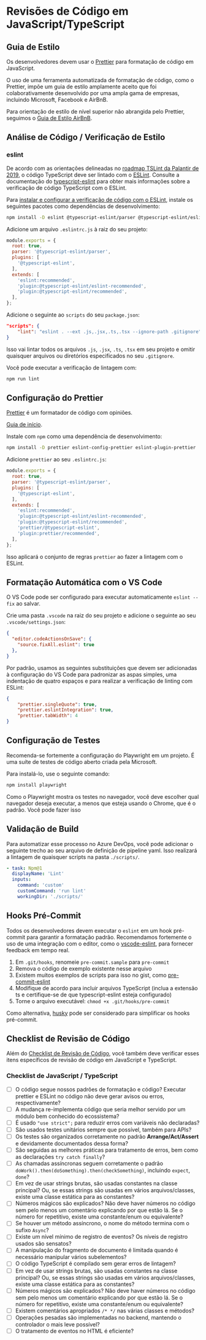 # Revisões de Código em JavaScript/TypeScript

## Guia de Estilo

Os desenvolvedores devem usar o [Prettier](https://prettier.io/) para formatação de código em JavaScript.

O uso de uma ferramenta automatizada de formatação de código, como o Prettier, impõe um guia de estilo amplamente aceito que foi colaborativamente desenvolvido por uma ampla gama de empresas, incluindo Microsoft, Facebook e AirBnB.

Para orientação de estilo de nível superior não abrangida pelo Prettier, seguimos o [Guia de Estilo AirBnB](https://github.com/airbnb/javascript).

## Análise de Código / Verificação de Estilo

### eslint

De acordo com as orientações delineadas no [roadmap TSLint da Palantir de 2019](https://medium.com/palantir/tslint-in-2019-1a144c2317a9),
o código TypeScript deve ser lintado com o [ESLint](https://github.com/eslint/eslint). Consulte a documentação do [typescript-eslint](https://typescript-eslint.io/) para obter mais informações sobre a verificação de código TypeScript com o ESLint.

Para [instalar e configurar a verificação de código com o ESLint](https://typescript-eslint.io/),
instale os seguintes pacotes como dependências de desenvolvimento:

```bash
npm install -D eslint @typescript-eslint/parser @typescript-eslint/eslint-plugin
```

Adicione um arquivo `.eslintrc.js` à raiz do seu projeto:

```javascript
module.exports = {
  root: true,
  parser: '@typescript-eslint/parser',
  plugins: [
    '@typescript-eslint',
  ],
  extends: [
    'eslint:recommended',
    'plugin:@typescript-eslint/eslint-recommended',
    'plugin:@typescript-eslint/recommended',
  ],
};
```

Adicione o seguinte ao `scripts` do seu `package.json`:

```json
"scripts": {
    "lint": "eslint . --ext .js,.jsx,.ts,.tsx --ignore-path .gitignore"
}
```

Isso vai lintar todos os arquivos `.js`, `.jsx`, `.ts`, `.tsx` em seu projeto e omitir quaisquer arquivos ou
diretórios especificados no seu `.gitignore`.

Você pode executar a verificação de lintagem com:

```bash
npm run lint
```

## Configuração do Prettier

[Prettier](https://prettier.io/docs/en/) é um formatador de código com opiniões.

[Guia de início](https://prettier.io/docs/en/integrating-with-linters.html).

Instale com `npm` como uma dependência de desenvolvimento:

```bash
npm install -D prettier eslint-config-prettier eslint-plugin-prettier
```

Adicione `prettier` ao seu `.eslintrc.js`:

```javascript
module.exports = {
  root: true,
  parser: '@typescript-eslint/parser',
  plugins: [
    '@typescript-eslint',
  ],
  extends: [
    'eslint:recommended',
    'plugin:@typescript-eslint/eslint-recommended',
    'plugin:@typescript-eslint/recommended',
    'prettier/@typescript-eslint',
    'plugin:prettier/recommended',
  ],
};
```

Isso aplicará o conjunto de regras `prettier` ao fazer a lintagem com o ESLint.

## Formatação Automática com o VS Code

O VS Code pode ser configurado para executar automaticamente `eslint --fix` ao salvar.

Crie uma pasta `.vscode` na raiz do seu projeto e adicione o seguinte ao seu
`.vscode/settings.json`:

```json
{
  "editor.codeActionsOnSave": {
    "source.fixAll.eslint": true
  },
}
```

Por padrão, usamos as seguintes substituições que devem ser adicionadas à configuração do VS Code para padronizar as aspas simples, uma indentação de quatro espaços e para realizar a verificação de linting com ESLint:

```json
{
    "prettier.singleQuote": true,
    "prettier.eslintIntegration": true,
    "prettier.tabWidth": 4
}
```

## Configuração de Testes

Recomenda-se fortemente a configuração do Playwright em um projeto. É uma suíte de testes de código aberto criada pela Microsoft.

Para instalá-lo, use o seguinte comando:

```bash
npm install playwright
```

Como o Playwright mostra os testes no navegador, você deve escolher qual navegador deseja executar, a menos que esteja usando o Chrome, que é o padrão. Você pode fazer isso
## Validação de Build

Para automatizar esse processo no Azure DevOps, você pode adicionar o seguinte trecho ao seu arquivo de definição de pipeline yaml. Isso realizará a lintagem de quaisquer scripts na pasta `./scripts/`.

```yaml
- task: Npm@1
  displayName: 'Lint'
  inputs:
    command: 'custom'
    customCommand: 'run lint'
    workingDir: './scripts/'
```

## Hooks Pré-Commit

Todos os desenvolvedores devem executar o `eslint` em um hook pré-commit para garantir a formatação padrão. Recomendamos fortemente o uso de uma integração com o editor, como o [vscode-eslint](https://github.com/Microsoft/vscode-eslint), para fornecer feedback em tempo real.

1. Em `.git/hooks`, renomeie `pre-commit.sample` para `pre-commit`
1. Remova o código de exemplo existente nesse arquivo
1. Existem muitos exemplos de scripts para isso no gist, como [pre-commit-eslint](https://gist.github.com/linhmtran168/2286aeafe747e78f53bf)
1. Modifique de acordo para incluir arquivos TypeScript (inclua a extensão ts e certifique-se de que typescript-eslint esteja configurado)
1. Torne o arquivo executável: `chmod +x .git/hooks/pre-commit`

Como alternativa, [husky](https://github.com/typicode/husky) pode ser considerado para simplificar os hooks pré-commit.

## Checklist de Revisão de Código



Além do [Checklist de Revisão de Código](../process-guidance/reviewer-guidance.md), você também deve verificar esses itens específicos de revisão de código em JavaScript e TypeScript.

### Checklist de JavaScript / TypeScript

* [ ] O código segue nossos padrões de formatação e código? Executar prettier e ESLint no código não deve gerar avisos ou erros, respectivamente?
* [ ] A mudança re-implementa código que seria melhor servido por um módulo bem conhecido do ecossistema?
* [ ] É usado `"use strict";` para reduzir erros com variáveis não declaradas?
* [ ] São usados testes unitários sempre que possível, também para APIs?
* [ ] Os testes são organizados corretamente no padrão **Arrange/Act/Assert** e devidamente documentados dessa forma?
* [ ] São seguidas as melhores práticas para tratamento de erros, bem como as declarações `try catch finally`?
* [ ] As chamadas assíncronas seguem corretamente o padrão `doWork().then(doSomething).then(checkSomething)`, incluindo `expect`, `done`?
* [ ] Em vez de usar strings brutas, são usadas constantes na classe principal? Ou, se essas strings são usadas em vários arquivos/classes, existe uma classe estática para as constantes?
* [ ] Números mágicos são explicados? Não deve haver números no código sem pelo menos um comentário explicando por que estão lá. Se o número for repetitivo, existe uma constante/enum ou equivalente?
* [ ] Se houver um método assíncrono, o nome do método termina com o sufixo `Async`?
* [ ] Existe um nível mínimo de registro de eventos? Os níveis de registro usados são sensatos?
* [ ] A manipulação do fragmento de documento é limitada quando é necessário manipular vários subelementos?
* [ ] O código TypeScript é compilado sem gerar erros de lintagem?
* [ ] Em vez de usar strings brutas, são usadas constantes na classe principal? Ou, se essas strings são usadas em vários arquivos/classes, existe uma classe estática para as constantes?
* [ ] Números mágicos são explicados? Não deve haver números no código sem pelo menos um comentário explicando por que estão lá. Se o número for repetitivo, existe uma constante/enum ou equivalente?
* [ ] Existem comentários apropriados `/* */` nas várias classes e métodos?
* [ ] Operações pesadas são implementadas no backend, mantendo o controlador o mais leve possível?
* [ ] O tratamento de eventos no HTML é eficiente?
